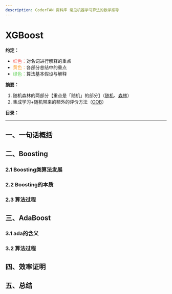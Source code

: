 ```yaml
---
description: CoderFAN 资料库 常见机器学习算法的数学推导
---
```



# XGBoost
**约定：**
- <font color=F66A65>红色：</font>对名词进行解释的重点
- <font color=FDA63E>黄色：</font>各部分总结中的重点
- <font color=62D257>绿色：</font>算法基本假设与解释

**摘要：**
1. 随机森林的两部分【重点是「随机」的部分】（[随机](#21-随机)、[森林](#22-森林)）
1. 集成学习+随机带来的额外的评价方法（[OOB](#三算法评价（OOB）)）

**目录：**

----

## 一、一句话概括


## 二、Boosting
### 2.1 Boosting类算法发展

### 2.2 Boosting的本质

### 2.3 算法过程

## 三、AdaBoost
### 3.1 ada的含义
### 3.2 算法过程

## 四、效率证明

## 五、总结
